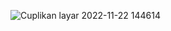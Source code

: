 ![Cuplikan layar 2022-11-22 144614](https://user-images.githubusercontent.com/65301817/203255397-5edce12e-382b-42c2-b26c-ea4a241972ba.png)
